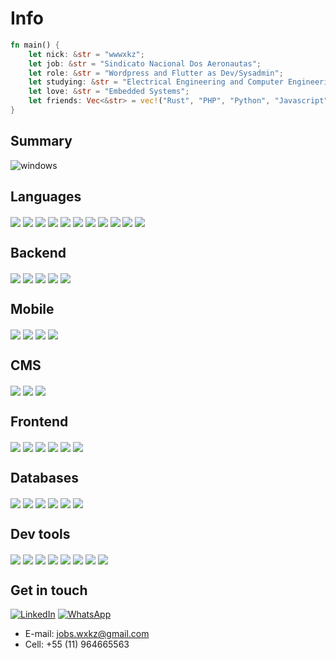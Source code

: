 <!-- 
    How you did you end up here? There is more skills I did not show you here
-->
# Info
```rust
fn main() {
    let nick: &str = "wwwxkz";
    let job: &str = "Sindicato Nacional Dos Aeronautas";
    let role: &str = "Wordpress and Flutter as Dev/Sysadmin";
    let studying: &str = "Electrical Engineering and Computer Engineering";
    let love: &str = "Embedded Systems";
    let friends: Vec<&str> = vec!("Rust", "PHP", "Python", "Javascript");
}
```

## Summary 
<!--
<img align="center" alt="windows" src="https://github-profile-summary-cards.vercel.app/api/cards/profile-details?username=wwwxkz&theme=vue"/>
<img align="center" alt="windows" src="https://github-readme-stats.vercel.app/api?username=wwwxkz"/>
<img align="center" alt="windows" src="https://hits.seeyoufarm.com/api/count/incr/badge.svg?url=https%3A%2F%2Fgithub.com%2Fwwwxkz1212%2Fhit-counter"/>
-->
<img align="center" alt="windows" src="https://github-readme-stats.vercel.app/api/top-langs/?username=wwwxkz"/>

## Languages
<div>
    <img align="center" src="https://img.shields.io/badge/PHP-777BB4?style=for-the-badge&logo=php&logoColor=white"/>
    <img align="center" src="https://img.shields.io/badge/Rust-black?style=for-the-badge&logo=rust&logoColor=#E57324"/>
    <img align="center" src="https://img.shields.io/badge/Python-3776AB?style=for-the-badge&logo=python&logoColor=white"/>
    <img align="center" src="https://img.shields.io/badge/Java-ED8B00?style=for-the-badge&logo=java&logoColor=white"/>
    <img align="center" src="https://img.shields.io/badge/JavaScript-323330?style=for-the-badge&logo=javascript&logoColor=F7DF1E"/>
    <img align="center" src="https://img.shields.io/badge/TypeScript-007ACC?style=for-the-badge&logo=typescript&logoColor=white"/>
    <img align="center" src="https://img.shields.io/badge/C-00599C?style=for-the-badge&logo=c&logoColor=white"/>
    <img align="center" src="https://img.shields.io/badge/C%2B%2B-00599C?style=for-the-badge&logo=c%2B%2B&logoColor=white"/>
    <img align="center" src="https://img.shields.io/badge/Dart-0175C2?style=for-the-badge&logo=dart&logoColor=white"/>
    <img align="center" src="https://img.shields.io/badge/Kotlin-0095D5?&style=for-the-badge&logo=kotlin&logoColor=white"/>
    <img align="center" src="https://img.shields.io/badge/Shell_Script-121011?style=for-the-badge&logo=gnu-bash&logoColor=white"/>
</div>

## Backend
<div>
    <img align="center" src="https://img.shields.io/badge/Express.js-000000?style=for-the-badge&logo=express&logoColor=white"/>
    <img align="center" src="https://img.shields.io/badge/Django-092E20?style=for-the-badge&logo=django&logoColor=white"/>
    <img align="center" src="https://img.shields.io/badge/Node.js-43853D?style=for-the-badge&logo=node.js&logoColor=white"/>
    <img align="center" src="https://img.shields.io/badge/Webpack-8DD6F9?style=for-the-badge&logo=Webpack&logoColor=white"/>
    <img align="center" src="https://img.shields.io/badge/Nginx-009639?style=for-the-badge&logo=nginx&logoColor=white"/>
</div>

## Mobile
<div>
    <img align="center" src="https://img.shields.io/badge/Material%20UI-007FFF?style=for-the-badge&logo=mui&logoColor=white"/>
    <img align="center" src="https://img.shields.io/badge/Flutter-02569B?style=for-the-badge&logo=flutter&logoColor=white"/>
    <img align="center" src="https://img.shields.io/badge/Expo-1B1F23?style=for-the-badge&logo=expo&logoColor=white"/>
    <img align="center" src="https://img.shields.io/badge/React_Native-20232A?style=for-the-badge&logo=react&logoColor=61DAFB"/>
</div>

## CMS
<div>
    <img align="center" src="https://img.shields.io/badge/Salesforce-00A1E0?style=for-the-badge&logo=Salesforce&logoColor=white"/>
    <img align="center" src="https://img.shields.io/badge/WordPress-006E93?style=for-the-badge&logo=wordpress&logoColor=white"/>
    <img align="center" src="https://img.shields.io/badge/Joomla-5091CD?style=for-the-badge&logo=joomla&logoColor=white"/>
</div>

## Frontend
<div>
    <img align="center" src="https://img.shields.io/badge/Sass-CC6699?style=for-the-badge&logo=sass&logoColor=white"/>
    <img align="center" src="https://img.shields.io/badge/HTML5-E34F26?style=for-the-badge&logo=html5&logoColor=white"/>
    <img align="center" src="https://img.shields.io/badge/Angular-DD0031?style=for-the-badge&logo=angular&logoColor=white"/>
    <img align="center" src="https://img.shields.io/badge/Vue.js-35495E?style=for-the-badge&logo=vue.js&logoColor=4FC08D"/>
    <img align="center" src="https://img.shields.io/badge/Bootstrap-563D7C?style=for-the-badge&logo=bootstrap&logoColor=white"/>
    <img align="center" src="https://img.shields.io/badge/React-20232A?style=for-the-badge&logo=react&logoColor=61DAFB"/>
</div>

## Databases
<div>
    <img align="center" src="https://img.shields.io/badge/MySQL-00000F?style=for-the-badge&logo=mysql&logoColor=white"/>
    <img align="center" src="https://img.shields.io/badge/PostgreSQL-316192?style=for-the-badge&logo=postgresql&logoColor=white"/>
    <img align="center" src="https://img.shields.io/badge/MariaDB-01529E?style=for-the-badge&logo=mariadb&logoColor=white"/>
    <img align="center" src="https://img.shields.io/badge/MongoDB-4EA94B?style=for-the-badge&logo=mongodb&logoColor=white"/>
    <img align="center" src="https://img.shields.io/badge/SQLite-07405E?style=for-the-badge&logo=sqlite&logoColor=white"/>
    <img align="center" src="https://img.shields.io/badge/Firebase-F29D0C?style=for-the-badge&logo=firebase&logoColor=white"/>
</div>

<!--
## Terminals
<div>
    <img align="center" src="https://img.shields.io/badge/powershell-5391FE?style=for-the-badge&logo=powershell&logoColor=white"/>
    <img align="center" src="https://img.shields.io/badge/GNU%20Bash-4EAA25?style=for-the-badge&logo=GNU%20Bash&logoColor=white"/>
</div>
-->

## Dev tools
<div>
    <img align="center" src="https://img.shields.io/badge/GIT-E44C30?style=for-the-badge&logo=git&logoColor=white"/>
    <img align="center" src="https://img.shields.io/badge/GitLab-330F63?style=for-the-badge&logo=gitlab&logoColor=white"/>
    <img align="center" src="https://img.shields.io/badge/Microsoft_SQL_Server-CC2927?style=for-the-badge&logo=microsoft-sql-server&logoColor=white"/>
    <img align="center" src="https://img.shields.io/badge/Xampp-F37623?style=for-the-badge&logo=xampp&logoColor=white"/>
    <img align="center" src="https://img.shields.io/badge/Docker-2CA5E0?style=for-the-badge&logo=docker&logoColor=white"/>
    <img align="center" src="https://img.shields.io/badge/Jenkins-D24939?style=for-the-badge&logo=Jenkins&logoColor=white"/>
    <img align="center" src="https://img.shields.io/badge/VirtualBox-21416b?style=for-the-badge&logo=VirtualBox&logoColor=white"/>
    <img align="center" src="https://img.shields.io/badge/VMware-231f20?style=for-the-badge&logo=VMware&logoColor=white"/>
</div>

<!--
## Systems
<div>
    <img align="center" src="https://img.shields.io/badge/mac%20os-000000?style=for-the-badge&logo=apple&logoColor=white"/>
    <img align="center" src="https://img.shields.io/badge/Linux_Mint-87CF3E?style=for-the-badge&logo=linux-mint&logoColor=white"/>
    <img align="center" src="https://img.shields.io/badge/freebsd-AB2B28?style=for-the-badge&logo=freebsd&logoColor=white"/>
    <img align="center" src="https://img.shields.io/badge/Fedora-294172?style=for-the-badge&logo=fedora&logoColor=white"/>
    <img align="center" src="https://img.shields.io/badge/Linux-FCC624?style=for-the-badge&logo=linux&logoColor=black"/>
    <img align="center" src="https://img.shields.io/badge/Debian-A81D33?style=for-the-badge&logo=debian&logoColor=white"/>
    <img align="center" src="https://img.shields.io/badge/Arch_Linux-1793D1?style=for-the-badge&logo=arch-linux&logoColor=white"/>
    <img align="center" src="https://img.shields.io/badge/Android-3DDC84?style=for-the-badge&logo=android&logoColor=white"/>
    <img align="center" src="https://img.shields.io/badge/Windows-017AD7?style=for-the-badge&logo=windows&logoColor=white"/>
</div>
-->

<!--
## Office stack
<div>
    <img align="center" src="https://img.shields.io/badge/Microsoft_Word-2B579A?style=for-the-badge&logo=microsoft-word&logoColor=white"/>
    <img align="center" src="https://img.shields.io/badge/Microsoft_SharePoint-0078D4?style=for-the-badge&logo=microsoft-sharepoint&logoColor=white"/>
    <img align="center" src="https://img.shields.io/badge/Microsoft_PowerPoint-B7472A?style=for-the-badge&logo=microsoft-powerpoint&logoColor=white"/>
    <img align="center" src="https://img.shields.io/badge/Microsoft_Office-D83B01?style=for-the-badge&logo=microsoft-office&logoColor=white"/>
    <img align="center" src="https://img.shields.io/badge/Microsoft_Excel-217346?style=for-the-badge&logo=microsoft-excel&logoColor=white"/>
    <img align="center" src="https://img.shields.io/badge/LibreOffice-18A303?style=for-the-badge&logo=LibreOffice&logoColor=white"/>
    <img align="center" src="https://img.shields.io/badge/Google%20Sheets-34A853?style=for-the-badge&logo=google-sheets&logoColor=white"/>
</div>
-->

<!--
## Data analysis
<div>
    <img align="center" src="https://img.shields.io/badge/Numpy-777BB4?style=for-the-badge&logo=numpy&logoColor=white"/>
    <img align="center" src="https://img.shields.io/badge/Pandas-2C2D72?style=for-the-badge&logo=pandas&logoColor=white"/>
</div>
-->

<!--
## Text editor; IDE
<div>
    <img align="center" src="https://img.shields.io/badge/Visual_Studio_Code-0078D4?style=for-the-badge&logo=visual%20studio%20code&logoColor=white"/>
    <img align="center" src="https://img.shields.io/badge/Visual_Studio-5C2D91?style=for-the-badge&logo=visual%20studio&logoColor=white"/>
    <img align="center" src="https://img.shields.io/badge/VIM-%2311AB00.svg?&style=for-the-badge&logo=vim&logoColor=white"/>
    <img align="center" src="https://img.shields.io/badge/VSCode-0078D4?style=for-the-badge&logo=visual%20studio%20code&logoColor=white"/>
    <img align="center" src="https://img.shields.io/badge/sublime_text-%23575757.svg?&style=for-the-badge&logo=sublime-text&logoColor=important"/>
    <img align="center" src="https://img.shields.io/badge/Notepad++-90E59A.svg?style=for-the-badge&logo=notepad%2B%2B&logoColor=black"/>
    <img align="center" src="https://img.shields.io/badge/NeoVim-%2357A143.svg?&style=for-the-badge&logo=neovim&logoColor=white"/>
</div>
-->

<!--
## Team work
<div>
    <img align="center" src="https://img.shields.io/badge/TeamSpeak-2580C3?style=for-the-badge&logo=teamspeak&logoColor=white"/>
    <img align="center" src="https://img.shields.io/badge/Skype-00AFF0?style=for-the-badge&logo=skype&logoColor=white"/>
    <img align="center" src="https://img.shields.io/badge/Slack-4A154B?style=for-the-badge&logo=slack&logoColor=white"/>
    <img align="center" src="https://img.shields.io/badge/Microsoft_Teams-6264A7?style=for-the-badge&logo=microsoft-teams&logoColor=white"/>
    <img align="center" src="https://img.shields.io/badge/Google%20Meet-00897B?style=for-the-badge&logo=google-meet&logoColor=white"/>
    <img align="center" src="https://img.shields.io/badge/Discord-5865F2?style=for-the-badge&logo=discord&logoColor=white"/>
    <img align="center" src="https://img.shields.io/badge/Gmail-D14836?style=for-the-badge&logo=gmail&logoColor=white"/>
    <img align="center" src="https://img.shields.io/badge/ProtonMail-8B89CC?style=for-the-badge&logo=protonmail&logoColor=white"/>
    <img align="center" src="https://img.shields.io/badge/Signal-%23039BE5.svg?&style=for-the-badge&logo=Signal&logoColor=white"/>
    <img align="center" src="https://img.shields.io/badge/Telegram-2CA5E0?style=for-the-badge&logo=telegram&logoColor=white"/>
</div>
-->

<!--
## Learning
<div>
    <img align="center" src="https://img.shields.io/badge/MDN_Web_Docs-black?style=for-the-badge&logo=mdnwebdocs&logoColor=white"/>
    <img align="center" src="https://img.shields.io/badge/Khan%20Academy-14BF96?style=for-the-badge&logo=Khan%20Academy&logoColor=white"/>
    <img align="center" src="https://img.shields.io/badge/freecodecamp-27273D?style=for-the-badge&logo=freecodecamp&logoColor=white"/>
    <img align="center" src="https://img.shields.io/badge/Edx-193A3E?style=for-the-badge&logo=edx&logoColor=white"/>
    <img align="center" src="https://img.shields.io/badge/Duolingo-58CC02?style=for-the-badge&logo=Duolingo&logoColor=white"/>
    <img align="center" src="https://img.shields.io/badge/Coursera-0056D2?style=for-the-badge&logo=Coursera&logoColor=white"/>
    <img align="center" src="https://img.shields.io/badge/Medium-12100E?style=for-the-badge&logo=medium&logoColor=white"/>
</div>
-->

<!--
## Design
<div>
    <img align="center" src="https://img.shields.io/badge/gimp-5C5543?style=for-the-badge&logo=gimp&logoColor=white"/>
    <img align="center" src="https://img.shields.io/badge/Inkscape-000000?style=for-the-badge&logo=Inkscape&logoColor=white"/>
    <img align="center" src="https://img.shields.io/badge/Krita-203759?style=for-the-badge&logo=krita&logoColor=EEF37B"/>
    <img align="center" src="https://img.shields.io/badge/Canva-%2300C4CC.svg?&style=for-the-badge&logo=Canva&logoColor=white"/>
    <img align="center" src="https://img.shields.io/badge/Figma-F24E1E?style=for-the-badge&logo=figma&logoColor=white"/>
</div>
-->

<!--
## 3D; Game development
<div>
    <img align="center" src="https://img.shields.io/badge/blender-%23F5792A.svg?style=for-the-badge&logo=blender&logoColor=white"/>
    <img align="center" src="https://img.shields.io/badge/Unity-100000?style=for-the-badge&logo=unity&logoColor=white"/>
</div>
-->

<!--
## Blockchain
<div>
    <img align="center" src="https://img.shields.io/badge/monero-FF6600?style=for-the-badge&logo=monero&logoColor=white"/>
    <img align="center" src="https://img.shields.io/badge/Bitcoin-000000?style=for-the-badge&logo=bitcoin&logoColor=white"/>
</div>
-->

<!--
## Desktop
<img align="center" src="https://img.shields.io/badge/Qt-41CD52?style=for-the-badge&logo=qt&logoColor=white"/>
-->

## Get in touch
  
[![LinkedIn](https://img.shields.io/badge/LinkedIn-0077B5?style=for-the-badge&logo=linkedin&logoColor=white)](https://www.linkedin.com/in/marcelo-rodrigues-campos-5b338418a/)
[![WhatsApp](https://img.shields.io/badge/WhatsApp-25D366?style=for-the-badge&logo=whatsapp&logoColor=white)](https://wa.me/qr/PIHXQ4KWAXMVP1)
  
  
- E-mail: jobs.wxkz@gmail.com
- Cell: +55 (11) 964665563
